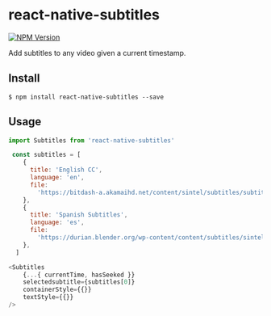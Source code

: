 # react-native-subtitles
  
[![NPM Version](https://img.shields.io/npm/v/react-native-subtitles.svg?style=flat)]()  
 
Add subtitles to any video given a current timestamp.

## Install

```
$ npm install react-native-subtitles --save
```

## Usage

```js
import Subtitles from 'react-native-subtitles'

 const subtitles = [
    {
      title: 'English CC',
      language: 'en',
      file:
        'https://bitdash-a.akamaihd.net/content/sintel/subtitles/subtitles_en.vtt',
    },
    {
      title: 'Spanish Subtitles',
      language: 'es',
      file:
        'https://durian.blender.org/wp-content/content/subtitles/sintel_es.srt',
    },
  ]

<Subtitles
    {...{ currentTime, hasSeeked }}
    selectedsubtitle={subtitles[0]}
    containerStyle={{}}
    textStyle={{}}
/>
```